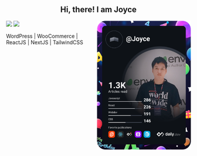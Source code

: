 <div align="center">
  <h2> 
    Hi, there! I am Joyce
  </h2>
</div>

<a href="https://app.daily.dev/DailyDevTips">
  <img align="right" src="https://github.com/daonham/daonham/blob/main/devcard.svg" width="256" alt="Joyce's Dev Card"/>
</a>

<a>
  <img height="170px" src="https://github-readme-stats.vercel.app/api?username=daonham&show_icons=true&bg_color=30,e96443,904e95&title_color=fff&text_color=fff&icon_color=fff" />
  <img height="170px" src="https://github-readme-stats.vercel.app/api/top-langs/?username=daonham&hide=html&hide_title=true&hide_border=true&layout=compact&langs_count=7&exclude_repo=comp426,Redventures-Movie-Quotes&text_color=000&icon_color=fff&bg_color=30,e96443,904e95&theme=graywhite" />
</a>

WordPress | WooCommerce | ReactJS | NextJS | TailwindCSS
